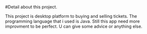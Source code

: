#Detail about this project.

This project is desktop platform to buying and selling tickets. The programming language that i used is Java. Still this app need more improvment to be perfect. U can give some advice or anything else.

